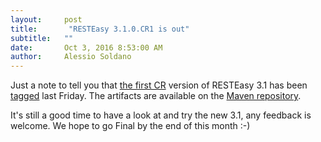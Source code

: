 ```yaml
---
layout:     post
title:       "RESTEasy 3.1.0.CR1 is out"
subtitle:   ""
date:       Oct 3, 2016 8:53:00 AM 
author:     Alessio Soldano
---
```



                    



                    




Just a note to tell you that [the first CR](https://issues.jboss.org/secure/ReleaseNote.jspa?version=12331470&amp;styleName=Text&amp;projectId=12310560) version of RESTEasy 3.1 has been [tagged](https://github.com/resteasy/Resteasy/tree/3.1.0.CR1) last Friday. The artifacts are available on the [Maven repository](https://repository.jboss.org/nexus/content/groups/public/org/jboss/resteasy/).

It&#39;s still a good time to have a look at and try the new 3.1, any feedback is welcome. We hope to go Final by the end of this month :-)




                    




                    

                    


                
